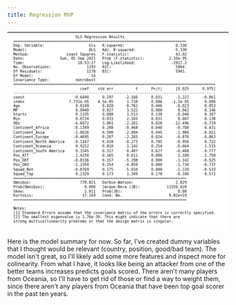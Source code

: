 ```yaml
---
title: Regression MVP
---
```



![image](https://github.com/ClaytonYoung/ClaytonYoung.github.io/blob/master/assets/Metis/pic.png?raw=true)

Here is the model summary for now. So far, I've created dummy variables that I thought would be relevant (country, position, good/bad team). The model isn't great, so I'll likely add some more features and inspect more for colinearity. 
From what I have, it looks like being an attacker from one of the better teams increases predicts goals scored. There aren't many players from Oceania, so I'll have to get rid of those or find a way to weight them, since there aren't any players from Oceania that have been top goal scorer in the past ten years. 
